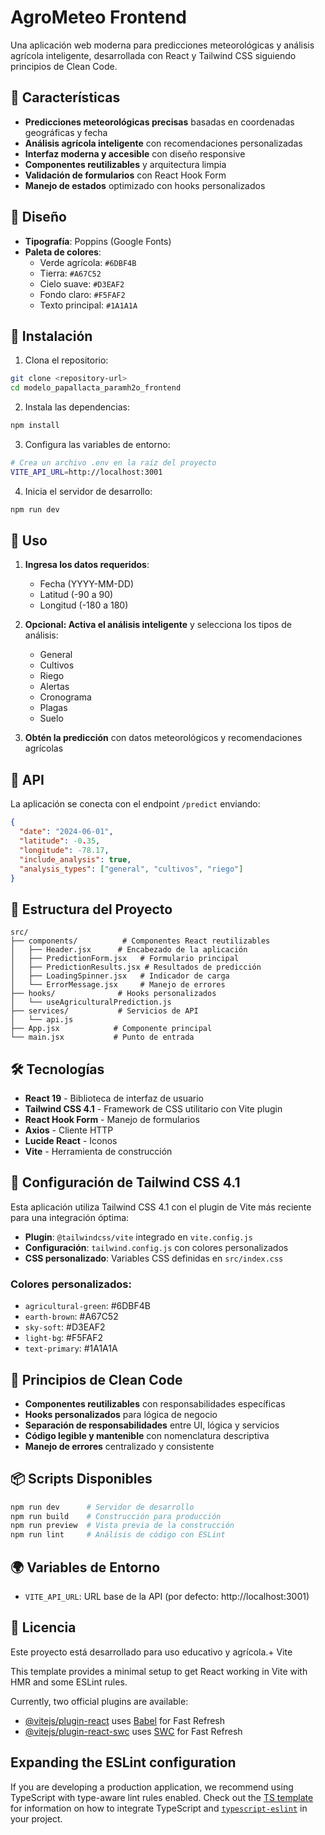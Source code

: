 # AgroMeteo Frontend

Una aplicación web moderna para predicciones meteorológicas y análisis agrícola inteligente, desarrollada con React y Tailwind CSS siguiendo principios de Clean Code.

## 🌟 Características

- **Predicciones meteorológicas precisas** basadas en coordenadas geográficas y fecha
- **Análisis agrícola inteligente** con recomendaciones personalizadas
- **Interfaz moderna y accesible** con diseño responsive
- **Componentes reutilizables** y arquitectura limpia
- **Validación de formularios** con React Hook Form
- **Manejo de estados** optimizado con hooks personalizados

## 🎨 Diseño

- **Tipografía**: Poppins (Google Fonts)
- **Paleta de colores**:
  - Verde agrícola: `#6DBF4B`
  - Tierra: `#A67C52`
  - Cielo suave: `#D3EAF2`
  - Fondo claro: `#F5FAF2`
  - Texto principal: `#1A1A1A`

## 🚀 Instalación

1. Clona el repositorio:
```bash
git clone <repository-url>
cd modelo_papallacta_paramh2o_frontend
```

2. Instala las dependencias:
```bash
npm install
```

3. Configura las variables de entorno:
```bash
# Crea un archivo .env en la raíz del proyecto
VITE_API_URL=http://localhost:3001
```

4. Inicia el servidor de desarrollo:
```bash
npm run dev
```

## 📱 Uso

1. **Ingresa los datos requeridos**:
   - Fecha (YYYY-MM-DD)
   - Latitud (-90 a 90)
   - Longitud (-180 a 180)

2. **Opcional: Activa el análisis inteligente** y selecciona los tipos de análisis:
   - General
   - Cultivos
   - Riego
   - Alertas
   - Cronograma
   - Plagas
   - Suelo

3. **Obtén la predicción** con datos meteorológicos y recomendaciones agrícolas

## 🔧 API

La aplicación se conecta con el endpoint `/predict` enviando:

```json
{
  "date": "2024-06-01",
  "latitude": -0.35,
  "longitude": -78.17,
  "include_analysis": true,
  "analysis_types": ["general", "cultivos", "riego"]
}
```

## 📁 Estructura del Proyecto

```
src/
├── components/          # Componentes React reutilizables
│   ├── Header.jsx      # Encabezado de la aplicación
│   ├── PredictionForm.jsx   # Formulario principal
│   ├── PredictionResults.jsx # Resultados de predicción
│   ├── LoadingSpinner.jsx   # Indicador de carga
│   └── ErrorMessage.jsx     # Manejo de errores
├── hooks/              # Hooks personalizados
│   └── useAgriculturalPrediction.js
├── services/           # Servicios de API
│   └── api.js
├── App.jsx            # Componente principal
└── main.jsx           # Punto de entrada
```

## 🛠️ Tecnologías

- **React 19** - Biblioteca de interfaz de usuario
- **Tailwind CSS 4.1** - Framework de CSS utilitario con Vite plugin
- **React Hook Form** - Manejo de formularios
- **Axios** - Cliente HTTP
- **Lucide React** - Iconos
- **Vite** - Herramienta de construcción

## 🔧 Configuración de Tailwind CSS 4.1

Esta aplicación utiliza Tailwind CSS 4.1 con el plugin de Vite más reciente para una integración óptima:

- **Plugin**: `@tailwindcss/vite` integrado en `vite.config.js`
- **Configuración**: `tailwind.config.js` con colores personalizados
- **CSS personalizado**: Variables CSS definidas en `src/index.css`

### Colores personalizados:
- `agricultural-green`: #6DBF4B
- `earth-brown`: #A67C52  
- `sky-soft`: #D3EAF2
- `light-bg`: #F5FAF2
- `text-primary`: #1A1A1A

## 🎯 Principios de Clean Code

- **Componentes reutilizables** con responsabilidades específicas
- **Hooks personalizados** para lógica de negocio
- **Separación de responsabilidades** entre UI, lógica y servicios
- **Código legible y mantenible** con nomenclatura descriptiva
- **Manejo de errores** centralizado y consistente

## 📦 Scripts Disponibles

```bash
npm run dev      # Servidor de desarrollo
npm run build    # Construcción para producción
npm run preview  # Vista previa de la construcción
npm run lint     # Análisis de código con ESLint
```

## 🌍 Variables de Entorno

- `VITE_API_URL`: URL base de la API (por defecto: http://localhost:3001)

## 📄 Licencia

Este proyecto está desarrollado para uso educativo y agrícola.+ Vite

This template provides a minimal setup to get React working in Vite with HMR and some ESLint rules.

Currently, two official plugins are available:

- [@vitejs/plugin-react](https://github.com/vitejs/vite-plugin-react/blob/main/packages/plugin-react) uses [Babel](https://babeljs.io/) for Fast Refresh
- [@vitejs/plugin-react-swc](https://github.com/vitejs/vite-plugin-react/blob/main/packages/plugin-react-swc) uses [SWC](https://swc.rs/) for Fast Refresh

## Expanding the ESLint configuration

If you are developing a production application, we recommend using TypeScript with type-aware lint rules enabled. Check out the [TS template](https://github.com/vitejs/vite/tree/main/packages/create-vite/template-react-ts) for information on how to integrate TypeScript and [`typescript-eslint`](https://typescript-eslint.io) in your project.
